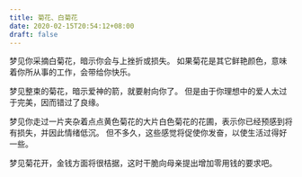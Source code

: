 ```yaml
---
title: 菊花、白菊花
date: 2020-02-15T20:54:12+08:00
draft: false
---
```


梦见你采摘白菊花，暗示你会与上挫折或损失。
如果菊花是其它鲜艳颜色，意味着你所从事的工作，会带给你快乐。


梦见整束的菊花，暗示爱神的箭，就要射向你了。
但是由于你理想中的爱人太过于完美，因而错过了良缘。


梦见你走过一片夹杂着点点黄色菊花的大片白色菊花的花圃，表示你已经预感到将有损失，并因此情绪低沉。
但不多久，这些感觉将促使你发奋，以使生活过得好一些。


梦见菊花开，金钱方面将很桔据，这时干脆向母亲提出增加零用钱的要求吧。

